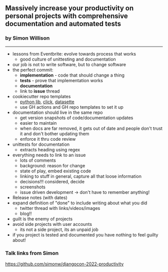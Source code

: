 ## Massively increase your productivity on personal projects with comprehensive documentation and automated tests
### by Simon Willison
---
- lessons from Eventbrite: evolve towards process that works
  - good culture of unittesting and documentation
- our job is not to write software, but to change software
- the perfect commit:
  - **implementation** - code that should change a thing
  - **tests** - prove that implementation works
  - **documentation**
  - link to **issue** thread
- cookiecutter repo templates
  - [python lib](https://github.com/simonw/python-lib), [click](https://github.com/simonw/click-app), [datasette](https://github.com/simonw/datasette-plugin)
  - use GH actions and GH repo templates to set it up
- documentation should live in the same repo
  - get version snapshots of code/documentation updates
  - easier to maintain
  - when docs are far removed, it gets out of date and people don't trust it and don't bother updating them
  - enforce it thru code review
- unittests for documentation
  - extracts heading using regex
- everything needs to link to an issue
  - lots of comments
  - background: reason for change
  - state of play, embed existing code
  - linking to stuff in general, capture all that loose information
  - decisions!!! considered, decide
  - screenshots
  - issue driven development -> don't have to remember anything!
- Release notes (with dates)
- expand definition of "done" to include writing about what you did
  - twitter thread with links/videos/images
  - blog!!
- guilt is the enemy of projects
- avoid side projects with user accounts
  - its not a side project, its an unpaid job
- if you project is tested and documented you have nothing to feel guilty about!

### Talk links from Simon
https://github.com/simonw/djangocon-2022-productivity